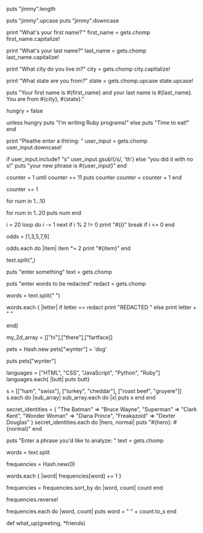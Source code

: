 <!-- ruby tutorial -->

<!-- returns the length of the string. puts shows in the console -->
puts "jimmy".length

<!-- coverting strings to uppercase and lowercase -->
puts "jimmy".upcase
puts "jimmy".downcase

<!-- commenting -->
<!-- "hello" #hi -->
<!-- the '#' symbol is how we comment out code -->
<!-- =begin and =end is another way to comment. everything in between those expressions will be commented out -->

<!-- first program written. gets.chomp removes the space that ruby autonatically adds. capitalize! capitalizes the first letter and leaves the rest lowecase. #{} is called string interpolation, which takes the assigned variable and puts it in the string where you want it -->

print "What's your first name?'"
first_name = gets.chomp
first_name.capitalize!

print "What's your last name?"
last_name = gets.chomp
last_name.capitalize!

print "What city do you live in?"
city = gets.chomp
city.capitalize!

print "What state are you from?"
state = gets.chomp.upcase
state.upcase!

puts "Your first name is #{first_name} and your last name is #{last_name}. You are from #{city}, #{state}."

<!-- using the unless statement -->
hungry = false

unless hungry
  puts "I'm writing Ruby programs!"
else
  puts "Time to eat!"
end

<!-- if else statement with user input -->

print "Pleathe enter a thtring: " 
user_input = gets.chomp
user_input.downcase!

if user_input.include? "s"
  user_input.gsub!(/s/, 'th')
else "you did it with no s!"
puts "your new phrase is #{user_input}"
end

<!-- until loop - the loop breaks when counter is greater than 10. -->
counter = 1
until counter == 11
  puts counter
  counter = counter + 1
end

<!-- Add 1 to counter, then assign that new value back to counter.” This provides a succinct way of updating variable values in our programs. -->
counter += 1

<!-- “For the variable num in the range 1 to 10, do the following.” the three dots in the range tells Ruby to exclude to final number in the count - "go up to but don't include 10" -->
for num in 1...10

<!-- Write a for loop that puts the numbers 1 to 20, including 20 -->
for num in 1..20
puts num
end

<!-- write a loop where i = 20. subtract fo each loop and skip over the odd numbers. break if when its less then or equal to zero -->
i = 20
loop do
i -= 1
next if i % 2 != 0
print "#{i}"
break if i <= 0
end

<!-- odds = [1,3,5,7,9] -->
<!-- Use the .each method on the odds array to print out double the value of each item of the array. In other words, multiply each item by 2.Make sure to use print rather than puts, so your output appears on one line. -->
odds = [1,3,5,7,9]

odds.each do |item|
item *= 2
print "#{item}"
end

<!-- .split takes in string and returns an array. if we pass it a bit of text in parentheses it will divide the string wherever it sees that bit of text, called a delimiter. -->
<!-- this example of split will take the string text and split it whenever it sees a comma -->
text.split(",)  


puts "enter something"
text = gets.chomp

puts "enter words to be redacted"
redact = gets.chomp

words = text.split(" ")

words.each { |letter|
if letter == redact
print "REDACTED "
else
print letter + " "

end}

<!-- multidimensional array. this one is a 2 dimensional array -->
my_2d_array = [["hi"],["there"],["fartface]]

<!-- accessing hash values -->
pets = Hash.new
pets["wynter"] = 'dog'

puts pets["wynter"]

<!-- iterating over an array with each. It is saying that we take this array and for each element, print it to the console. -->
languages = ["HTML", "CSS", "JavaScript", "Python", "Ruby"]
languages.each{ |butt| puts butt}

<!-- we want to iterate over s in such a way that we don't print out each elemenet as an array, but each element as a sub array. so we iterate through .each element in the array (sub_array). then we iterate through .each sub_array and puts out their items-->
s = [["ham", "swiss"], ["turkey", "cheddar"], ["roast beef", "gruyere"]]
s.each do  |sub_array| sub_array.each do |x| puts x
end
end

<!-- iterating over hashes -->
<!-- use .each to iterate over the hash. use puts to print each key-value pair, separated by a colon and a space. -->
secret_identities = {
  "The Batman" => "Bruce Wayne",
  "Superman" => "Clark Kent",
  "Wonder Woman" => "Diana Prince",
  "Freakazoid" => "Dexter Douglas"
}
  secret_identities.each do |hero, normal|
  puts "#{hero}: #{normal}"
  end

  <!-- example of a histogram -->
  puts "Enter a phrase you'd like to analyze: "
text = gets.chomp

words = text.split

frequencies = Hash.new(0)

words.each { |word| frequencies[word] += 1 }

frequencies = frequencies.sort_by do |word, count|
  count
end

frequencies.reverse!

frequencies.each do |word, count|
  puts word + " " + count.to_s
end

<!-- friends here has a splat argument, which means that the method can receive on or more arguments -->
def what_up(greeting, *friends)